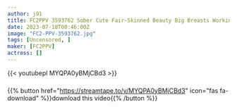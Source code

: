 ```yaml
---
author: j91
title: FC2PPV 3593762 Sober Cute Fair-Skinned Beauty Big Breasts Working Part-Time At A Taiyaki Shop… Shaking A Young Body
date: 2023-07-18T00:46:00Z
image: "FC2-PPV-3593762.jpg"
tags: [Uncensored, ]
maker: [FC2PPV]
actress: []
---
```



{{< youtubepl MYQPA0yBMjCBd3 >}}
###

{{% button href="https://streamtape.to/v/MYQPA0yBMjCBd3" icon="fas fa-download" %}}download this video{{% /button %}}

